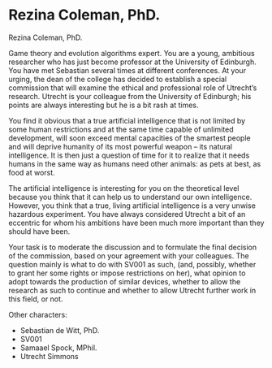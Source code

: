 # Rezina Coleman, PhD.

Rezina Coleman, PhD.

Game theory and evolution algorithms expert. You are a young, ambitious researcher who has just become professor at the University of Edinburgh. You have met Sebastian several times at different conferences. At your urging, the dean of the college has decided to establish a special commission that will examine the ethical and professional role of Utrecht’s research. Utrecht is your colleague from the University of Edinburgh; his points are always interesting but he is a bit rash at times.

You find it obvious that a true artificial intelligence that is not limited by some human restrictions and at the same time capable of unlimited development, will soon exceed mental capacities of the smartest people and will deprive humanity of its most powerful weapon – its natural intelligence. It is then just a question of time for it to realize that it needs humans in the same way as humans need other animals: as pets at best, as food at worst.

The artificial intelligence is interesting for you on the theoretical level because you think that it can help us to understand our own intelligence. However, you think that a true, living artificial intelligence is a very unwise hazardous experiment. You have always considered Utrecht a bit of an eccentric for whom his ambitions have been much more important than they should have been.


Your task is to moderate the discussion and to formulate the final decision of the commission, based on your agreement with your colleagues. The question mainly is what to do with SV001 as such, (and, possibly, whether to grant her some rights or impose restrictions on her), what opinion to adopt towards the production of similar devices, whether to allow the research as such to continue and whether to allow Utrecht further work in this field, or not.

Other characters:

- Sebastian de Witt, PhD.
- SV001
- Samaael Spock, MPhil.
- Utrecht Simmons
